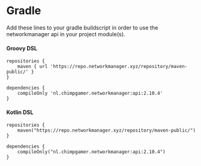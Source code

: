# Gradle

Add these lines to your gradle buildscript in order to use the networkmanager api in your project module(s).

#### Groovy DSL

```
repositories {
    maven { url 'https://repo.networkmanager.xyz/repository/maven-public/' }
}

dependencies {
    compileOnly 'nl.chimpgamer.networkmanager:api:2.10.4'
}
```

#### Kotlin DSL

```
repositories {
    maven("https://repo.networkmanager.xyz/repository/maven-public/")
}

dependencies {
    compileOnly("nl.chimpgamer.networkmanager:api:2.10.4")
}
```
